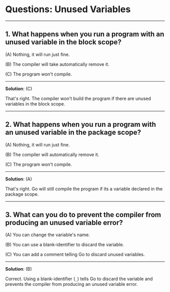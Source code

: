 # Questions: Unused Variables #

---

## 1. What happens when you run a program with an unused variable in the block scope? ##

(A) Nothing, it will run just fine.

(B) The compiler will take automatically remove it.

(C) The program won't compile.

---

**Solution**: (C)

That's right. The compiler won't build the program if there are unused variables in the block scope.

---

## 2. What happens when you run a program with an unused variable in the package scope? ##

(A) Nothing, it will run just fine.

(B) The compiler will automatically remove it.

(C) The program won't compile.

---

**Solution**: (A)

That's right. Go will still compile the program if its a variable declared in the package scope.

---

## 3. What can you do to prevent the compiler from producing an unused variable error? ##

(A) You can change the variable's name.

(B) You can use a blank-identifier to discard the variable.

(C) You can add a comment telling Go to discard unused variables.

---

**Solution**: (B)

Correct. Using a blank-identifier (`_`) tells Go to discard the variable and prevents the compiler from producing an unused variable error.